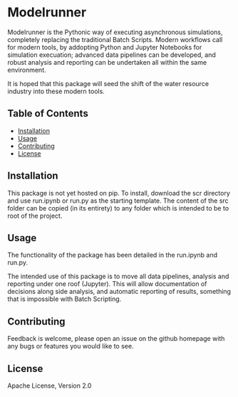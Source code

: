 # Modelrunner

Modelrunner is the Pythonic way of executing asynchronous simulations, completely replacing the traditional Batch Scripts. Modern workflows call for modern tools, by addopting Python and Jupyter Notebooks for simulation execuation; advanced data pipelines can be developed, and robust analysis and reporting can be undertaken all within the same environment.

It is hoped that this package will seed the shift of the water resource industry into these modern tools.  

## Table of Contents

- [Installation](#installation)
- [Usage](#usage)
- [Contributing](#contributing)
- [License](#license)

## Installation

This package is not yet hosted on pip. To install, download the scr directory and use run.ipynb or run.py as the starting template. The content of the src folder can be copied (in its entirety) to any folder which is intended to be to root of the project.

## Usage

The functionality of the package has been detailed in the run.ipynb and run.py. 

The intended use of this package is to move all data pipelines, analysis and reporting under one roof (Jupyter). This will allow documentation of decisions along side analysis, and automatic reporting of results, something that is impossible with Batch Scripting. 

## Contributing

Feedback is welcome, please open an issue on the github homepage with any bugs or features you would like to see. 

## License

Apache License, Version 2.0
